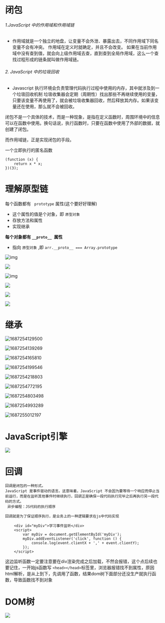# 闭包

###### 1.JavaScript 中的作用域和作用域链

* 作用域就是一个独立的地盘，让变量不会外泄、暴露出去，不同作用域下同名变量不会有冲突。
  作用域在定义时就确定，并且不会改变。
  如果在当前作用域中没有查到值，就会向上级作用域去查，直到查到全局作用域，这么一个查找过程形成的链条就叫做作用域链。

###### 2. JavaScript 中的垃圾回收

* Javascript 执行环境会负责管理代码执行过程中使用的内存，其中就涉及到一个垃圾回收机制
  垃圾收集器会定期（周期性）找出那些不再继续使用的变量，只要该变量不再使用了，就会被垃圾收集器回收，然后释放其内存。如果该变量还在使用，那么就不会被回收。

闭包不是一个具体的技术，而是一种现象，是指在定义函数时，周围环境中的信息可以在函数中使用。换句话说，执行函数时，只要在函数中使用了外部的数据，就创建了闭包。

而作用域链，正是实现闭包的手段。

一个立即执行的匿名函数

```
(function (x) {
    return x * x;
})(3);
```

# 理解原型链

每个函数都有 ` prototype` 属性(这个要好好理解)

* 这个属性的值是个对象，即  `原型对象`
* 存放方法和属性
* 实现继承

**每个对象都有   `__proto__ `属性**

* 指向  `原型对象`      ,即 `arr.__proto__ === Array.prototype`

![img](https://images0.cnblogs.com/blog/138012/201409/172121182841896.png)

![](https://images0.cnblogs.com/blog/138012/201409/172130097842386.png)

![img](https://images0.cnblogs.com/blog/138012/201409/181509180812624.png)

![](https://images0.cnblogs.com/blog/138012/201409/181512068463597.png)

![](https://images0.cnblogs.com/blog/138012/201409/181512489403338.png)

![](https://images0.cnblogs.com/blog/138012/201409/181637013624694.png)

# 继承

![1687254129500](image/js/1687254129500.png)

![1687254139269](image/js/1687254139269.png)

 ![1687254165810](image/js/1687254165810.png)

![1687254199546](image/js/1687254199546.png)

![1687254218803](image/js/1687254218803.png)

![1687254772195](image/js/1687254772195.png)

![1687254803498](image/js/1687254803498.png)

![1687254993289](image/js/1687254993289.png)

![1687255012197](image/js/1687255012197.png)

# JavaScript引擎

![](https://pic2.zhimg.com/80/v2-18409b149a59d93fcfb3722c0bf0d471_720w.webp)

# 回调

```
回调是闭包的一种形式。
JavaScript 是事件驱动的语言。这意味着，JavaScript 不会因为要等待一个响应而停止当前运行，而是在监听其他事件时继续执行，回调正是确保一段代码执行完毕之后再执行另一段代码的方式。
 异步编程：JS代码的执行顺序

回调就是为了保证顺序执行，是业务上的一种逻辑要求在js中代码实现
```
```
    <div id="myDiv">学习事件监听</div>
    <script>
        var myDiv = document.getElementById('myDiv');
        myDiv.addEventListener('click', function () {
            console.log(event.clientX + ',' + event.clientY);
        });
    </script>
```
这边监听函数一定要注意要在div渲染完成之后加载，不然会报错，这个点后续也要记住，一开始js函数写 `<head></head>`标签里，浏览器报错找不到属性，原因html解析，是从上到下，先调用了函数，结果dom树下面部分还没生产就执行函数，导致函数找不到对象


# DOM树

![](http://doc.bufanui.com/uploads/html-css/images/m_17efc80bff4a613ddb02bca6a3811bc6_r.png)
